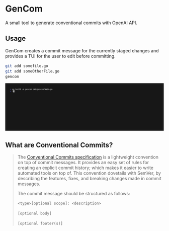 # GenCom

A small tool to generate conventional commits with OpenAI API.

## Usage

GenCom creates a commit message for the currently staged changes
and provides a TUI for the user to edit before committing.


```bash
git add somefile.go
git add someOtherFile.go
gencom
```


![out](./assets/out.gif)


## What are Conventional Commits?

> The [Conventional Commits specification](https://www.conventionalcommits.org/en/v1.0.0/) is a lightweight convention on top of commit messages. It provides an easy set of rules for creating an explicit commit history; which makes it easier to write automated tools on top of. This convention dovetails with SemVer, by describing the features, fixes, and breaking changes made in commit messages.
>
>The commit message should be structured as follows:
>
> ```
> <type>[optional scope]: <description>
> 
> [optional body]
> 
> [optional footer(s)]
> ```

